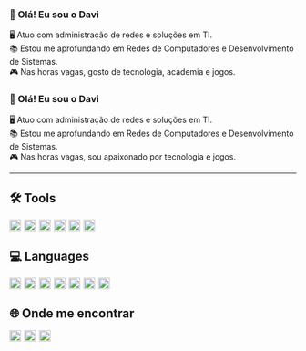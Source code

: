 ### 👋 Olá! Eu sou o Davi

🖥️ Atuo com administração de redes e soluções em TI.  
📚 Estou me aprofundando em Redes de Computadores e Desenvolvimento de Sistemas.  
🎮 Nas horas vagas, gosto de tecnologia, academia e jogos.

  ### 👋 Olá! Eu sou o Davi

🖥️ Atuo com administração de redes e soluções em TI.  
📚 Estou me aprofundando em Redes de Computadores e Desenvolvimento de Sistemas.  
🎮 Nas horas vagas, sou apaixonado por tecnologia e jogos.

---

## 🛠️ Tools

<img src="https://cdn.jsdelivr.net/gh/devicons/devicon/icons/azure/azure-original.svg" width="20" style="display:inline-block; margin-right:6px;"/><img src="https://cdn.jsdelivr.net/gh/devicons/devicon/icons/windows8/windows8-original.svg" width="20" style="display:inline-block; margin-right:6px;"/><img src="https://cdn.jsdelivr.net/gh/devicons/devicon/icons/linux/linux-original.svg" width="20" style="display:inline-block; margin-right:6px;"/><img src="https://cdn.jsdelivr.net/gh/devicons/devicon/icons/android/android-original.svg" width="20" style="display:inline-block; margin-right:6px;"/><img src="https://cdn.jsdelivr.net/gh/devicons/devicon/icons/debian/debian-original.svg" width="20" style="display:inline-block; margin-right:6px;"/><img src="https://cdn.jsdelivr.net/gh/devicons/devicon/icons/vscode/vscode-original.svg" width="20" style="display:inline-block; margin-right:6px;"/>

## 💻 Languages

<img src="https://cdn.jsdelivr.net/gh/devicons/devicon/icons/javascript/javascript-original.svg" width="20" style="display:inline-block; margin-right:6px;"/><img src="https://cdn.jsdelivr.net/gh/devicons/devicon/icons/python/python-original.svg" width="20" style="display:inline-block; margin-right:6px;"/><img src="https://cdn.jsdelivr.net/gh/devicons/devicon/icons/css3/css3-original.svg" width="20" style="display:inline-block; margin-right:6px;"/><img src="https://cdn.jsdelivr.net/gh/devicons/devicon/icons/c/c-original.svg" width="20" style="display:inline-block; margin-right:6px;"/><img src="https://cdn.jsdelivr.net/gh/devicons/devicon/icons/html5/html5-original.svg" width="20" style="display:inline-block; margin-right:6px;"/><img src="https://cdn.jsdelivr.net/gh/devicons/devicon/icons/java/java-original.svg" width="20" style="display:inline-block; margin-right:6px;"/><img src="https://cdn.jsdelivr.net/gh/devicons/devicon/icons/mysql/mysql-original.svg" width="20" style="display:inline-block; margin-right:6px;"/>

## 🌐 Onde me encontrar

<a href="https://www.instagram.com/seuusuario" target="_blank" rel="noopener noreferrer"><img src="https://cdn.jsdelivr.net/gh/devicons/devicon/icons/instagram/instagram-original.svg" width="20" style="display:inline-block; margin-right:6px;"/></a><a href="https://www.linkedin.com/in/seuusuario" target="_blank" rel="noopener noreferrer"><img src="https://cdn.jsdelivr.net/gh/devicons/devicon/icons/linkedin/linkedin-original.svg" width="20" style="display:inline-block; margin-right:6px;"/></a><a href="https://discord.com/users/seuusuario" target="_blank" rel="noopener noreferrer"><img src="https://cdn.jsdelivr.net/gh/devicons/devicon/icons/discordjs/discordjs-original.svg" width="20" style="display:inline-block; margin-right:6px;"/></a>
